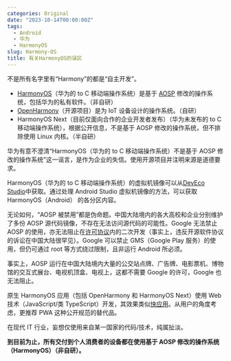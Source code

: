 ```yaml
---
categories: Original
date: "2023-10-14T00:00:00Z"
tags:
  - Android
  - 华为
  - HarmonyOS
slug: Harmony-OS
title: 有关HarmonyOS的误区
---
```


不是所有名字里有“Harmony”的都是“自主开发”。

- [HarmonyOS](https://consumer.huawei.com/cn/harmonyos-4/)（华为的 to C 移动端操作系统）是基于 [AOSP](https://source.android.com/?hl=zh-cn) 修改的操作系统，包括华为的私有软件。（非自研）
- [OpenHarmony](https://gitee.com/openharmony)（开源项目）是为 IoT 设备设计的操作系统。（自研）
- HarmonyOS Next（目前仅面向合作的企业开发者发布）（华为未发布的 to C 移动端操作系统），根据公开信息，不是基于 AOSP 修改的操作系统，但不排除使用 Linux 内核。（半自研）

华为有意不澄清“HarmonyOS（华为的 to C 移动端操作系统）不是基于 AOSP 修改的操作系统”这一谣言，是作为企业的失信。使用开源项目并注明来源是道德要求。

HarmonyOS（华为的 to C 移动端操作系统）的虚拟机镜像可以从[DevEco Studio](https://developer.harmonyos.com/cn/develop/deveco-studio)中获取。通过处理 Android Studio 虚拟机镜像的方法，可以获取 HarmonyOS（Android） 的各分区内容。

无论如何，“AOSP 被禁用”都是伪命题。中国大陆境内的各大高校和企业分别维护了多份 AOSP 源代码镜像，不存在无法访问源代码的可能性。Google 无法禁止 AOSP 的使用，亦无法阻止在[许可协议](https://source.android.com/docs/setup/about/licenses?hl=zh-cn)内的二次开发（事实上，违反开源软件协议的诉讼在中国大陆很罕见）。Google 可以禁止 GMS（Google Play 服务）的使用，但仍可通过 root 等方式绕过限制，且非运行 Android 所必须。

事实上，AOSP 运行在中国大陆境内大量的公交站点牌、广告牌、电影票机、博物馆的交互式展台、电视机顶盒、电视上，这都不需要 Google 的许可，Google 也无法阻止。

原生 HarmonyOS 应用（包括 OpenHarmony 和 HarmonyOS Next）使用 Web 技术（JavaScript/类 TypeScript）开发，其效果类似[快应用](http://www.so-quick.cn/)。从用户的角度考虑，更推荐 PWA 这种公开规范的替代品。

在现代 IT 行业，妄想仅使用来自某一国家的代码/技术，纯属扯淡。

**到目前为止，所有交付到个人消费者的设备都在使用基于 AOSP 修改的操作系统（HarmonyOS）（非自研）。**
